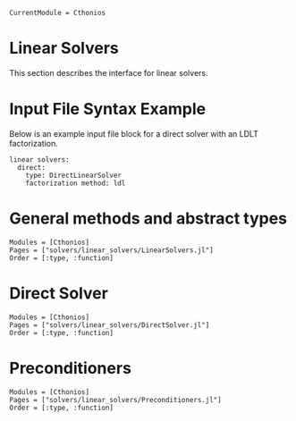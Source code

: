 ```@meta
CurrentModule = Cthonios
```
# Linear Solvers
This section describes the interface for linear solvers.

# Input File Syntax Example
Below is an example input file block for a direct solver with an LDLT factorization.
```
linear solvers:
  direct:
    type: DirectLinearSolver
    factorization method: ldl
```

# General methods and abstract types
```@autodocs
Modules = [Cthonios]
Pages = ["solvers/linear_solvers/LinearSolvers.jl"]
Order = [:type, :function]
```

# Direct Solver
```@autodocs
Modules = [Cthonios]
Pages = ["solvers/linear_solvers/DirectSolver.jl"]
Order = [:type, :function]
```

# Preconditioners
```@autodocs
Modules = [Cthonios]
Pages = ["solvers/linear_solvers/Preconditioners.jl"]
Order = [:type, :function]
```
